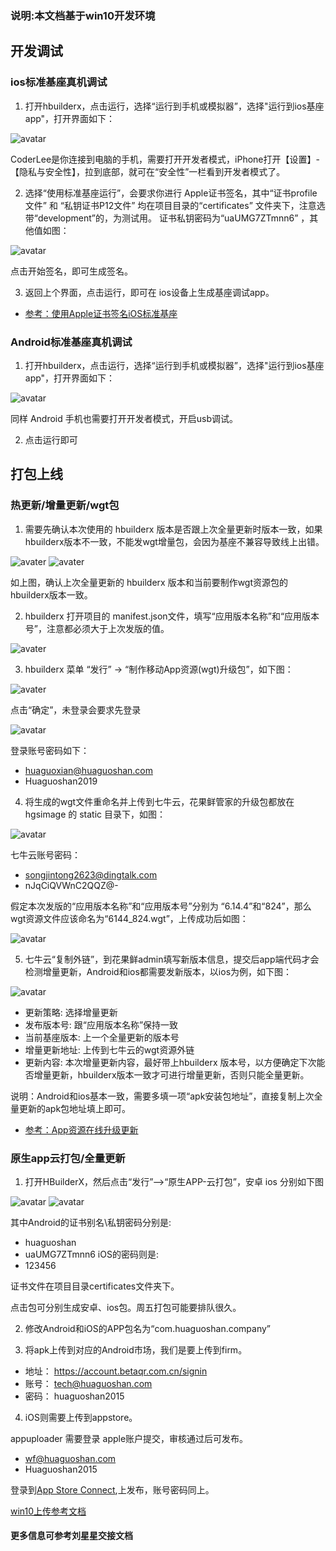 ### 说明:本文档基于win10开发环境

## 开发调试

### ios标准基座真机调试

1. 打开hbuilderx，点击运行，选择“运行到手机或模拟器”，选择"运行到ios基座app"，打开界面如下：

![avatar](./images/%E8%B0%83%E8%AF%95ios%E5%9F%BA%E5%BA%A7.png)

CoderLee是你连接到电脑的手机，需要打开开发者模式，iPhone打开【设置】-【隐私与安全性】，拉到底部，就可在“安全性”一栏看到开发者模式了。

2. 选择“使用标准基座运行”，会要求你进行 Apple证书签名，其中“证书profile文件” 和 “私钥证书P12文件” 均在项目目录的“certificates” 文件夹下，注意选带“development”的，为测试用。
证书私钥密码为“uaUMG7ZTmnn6” ，其他值如图：

![avatar](./images/ios%E6%A0%87%E5%87%86%E5%9F%BA%E5%BA%A7_apple%E8%AF%81%E4%B9%A6%E7%AD%BE%E5%90%8D.png)

点击开始签名，即可生成签名。

3. 返回上个界面，点击运行，即可在 ios设备上生成基座调试app。

- [参考：使用Apple证书签名iOS标准基座
](https://uniapp.dcloud.net.cn/tutorial/run/ios-apple-certificate-signature.html)

### Android标准基座真机调试

1. 打开hbuilderx，点击运行，选择“运行到手机或模拟器”，选择"运行到ios基座app"，打开界面如下：

![avatar](./images/%E8%B0%83%E8%AF%95Android%E5%9F%BA%E5%BA%A7.png)

同样 Android 手机也需要打开开发者模式，开启usb调试。

2. 点击运行即可


## 打包上线


### 热更新/增量更新/wgt包

1. 需要先确认本次使用的 hbuilderx 版本是否跟上次全量更新时版本一致，如果hbuilderx版本不一致，不能发wgt增量包，会因为基座不兼容导致线上出错。

![avater](./images/wgt_appVersion.png)
![avater](./images/wgt_hbuilderxVersion.png)

如上图，确认上次全量更新的 hbuilderx 版本和当前要制作wgt资源包的hbuilderx版本一致。

2. hbuilderx 打开项目的 manifest.json文件，填写“应用版本名称”和“应用版本号”，注意都必须大于上次发版的值。

![avater](./images/manifest_version.png)

3. hbuilderx 菜单 “发行” -> “制作移动App资源(wgt)升级包”，如下图：

![avater](./images/wgt_generate.png)

点击“确定”，未登录会要求先登录

![avatar](./images/wgt_pwd.png)

登录账号密码如下：
- huaguoxian@huaguoshan.com
- Huaguoshan2019

4. 将生成的wgt文件重命名并上传到七牛云，花果鲜管家的升级包都放在 hgsimage 的 static 目录下，如图：

![avatar](./images/qiniu_hgsimage.png)

七牛云账号密码：
- songjintong2623@dingtalk.com
- nJqCiQVWnC2QQZ@-

假定本次发版的“应用版本名称”和“应用版本号”分别为 “6.14.4”和“824”，那么wgt资源文件应该命名为“6144_824.wgt”，上传成功后如图：

![avatar](./images/qiniu_uploaded.png)


5. 七牛云“复制外链”，到花果鲜admin填写新版本信息，提交后app端代码才会检测增量更新，Android和ios都需要发新版本，以ios为例，如下图：


![avatar](./images/adm_appVersion.png)

- 更新策略: 选择增量更新
- 发布版本号: 跟“应用版本名称”保持一致
- 当前基座版本: 上一个全量更新的版本号
- 增量更新地址: 上传到七牛云的wgt资源外链
- 更新内容: 本次增量更新内容，最好带上hbuilderx 版本号，以方便确定下次能否增量更新，hbuilderx版本一致才可进行增量更新，否则只能全量更新。

说明：Android和ios基本一致，需要多填一项“apk安装包地址”，直接复制上次全量更新的apk包地址填上即可。

- [参考：App资源在线升级更新](https://ask.dcloud.net.cn/article/182)

### 原生app云打包/全量更新

1. 打开HBuilderX，然后点击“发⾏”-->“原⽣APP-云打包”，安卓 ios 分别如下图

![avatar](./images/app_build.png)
![avatar](./images/app_build_ios.png)


其中Android的证书别名\私钥密码分别是:
- huaguoshan
- uaUMG7ZTmnn6
iOS的密码则是:
- 123456

证书文件在项目目录certificates文件夹下。

点击包可分别生成安卓、ios包。周五打包可能要排队很久。

2. 修改Android和iOS的APP包名为“com.huaguoshan.company”

3. 将apk上传到对应的Android市场，我们是要上传到firm。

- 地址： https://account.betaqr.com.cn/signin
- 账号： tech@huaguoshan.com   
- 密码： huaguoshan2015

4. iOS则需要上传到appstore。

appuploader 需要登录 apple账户提交，审核通过后可发布。
- wf@huaguoshan.com
- Huaguoshan2015

登录到[App Store Connect](https://appstoreconnect.apple.com/login),上发布，账号密码同上。

[win10上传参考文档](https://juejin.cn/post/6982761543616167949#comment)

#### 更多信息可参考刘星星交接文档